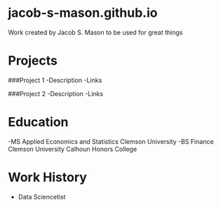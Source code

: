 # jacob-s-mason.github.io
Work created by Jacob S. Mason to be used for great things

# Projects

###Project 1
-Description
-Links

###Project 2
-Description
-Links

# Education
-MS Applied Economics and Statistics  Clemson University
-BS Finance Clemson University Calhoun Honors College

# Work History
- Data Sciencetist 

